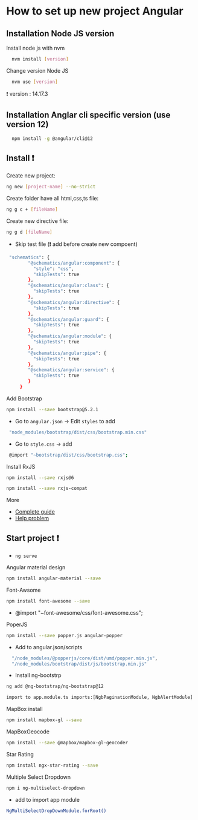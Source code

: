 
# How to set up new project Angular


## Installation Node JS version

Install node js with nvm

```bash
  nvm install [version]
```
Change version Node JS
```bash
  nvm use [version]
```
:exclamation: version : 14.17.3

## Installation Anglar cli specific version (use version 12)
```bash
  npm install -g @angular/cli@12
```


## Install :exclamation:

Create new project:
 ```bash 
 ng new [project-name] --no-strict
 ```

Create folder have all html,css,ts file:
 ```bash 
ng g c + [fileName]
 ```

Create new directive file:
 ```bash 
 ng g d [fileName]
 ```

- Skip test file (❗ add before create new compoent)

```bash
 "schematics": {
        "@schematics/angular:component": {
          "style": "css",
          "skipTests": true
        },
        "@schematics/angular:class": {
          "skipTests": true
        },
        "@schematics/angular:directive": {
          "skipTests": true
        },
        "@schematics/angular:guard": {
          "skipTests": true
        },
        "@schematics/angular:module": {
          "skipTests": true
        },
        "@schematics/angular:pipe": {
          "skipTests": true
        },
        "@schematics/angular:service": {
          "skipTests": true
        }
     }
```

Add Bootstrap
 ```bash
 npm install --save bootstrap@5.2.1
 ```
- Go to `angular.json`  -> Edit `styles` to add
```bash
 "node_modules/bootstrap/dist/css/bootstrap.min.css"
```
- Go to `style.css`  -> add
```bash
 @import "~bootstrap/dist/css/bootstrap.css";
```
Install RxJS
```bash
npm install --save rxjs@6
```
```bash
npm install --save rxjs-compat
```
More
- [Complete guide](https://www.udemy.com/the-complete-guide-to-angular-2/learn/v4/t/lecture/6655614/)
- [Help problem](https://www.udemy.com/course/the-complete-guide-to-angular-2/learn/lecture/17862130#questions/10444944)

## Start project :exclamation:
- `ng serve`

Angular material design
```bash
npm install angular-material --save
```

Font-Awsome
```bash
npm install font-awesome --save
```
- @import "~font-awesome/css/font-awesome.css";

PoperJS
```bash
npm install --save popper.js angular-popper
```
- Add to angular.json/scripts
```bash
  "/node_modules/@popperjs/core/dist/umd/popper.min.js",
  "/node_modules/bootstrap/dist/js/bootstrap.min.js"
```
- Install ng-bootstrp
```bash
ng add @ng-bootstrap/ng-bootstrap@12
```
```bash
import to app.module.ts imports:[NgbPaginationModule, NgbAlertModule]
```
MapBox install
```bash
npm install mapbox-gl --save
```
MapBoxGeocode
```bash
npm install --save @mapbox/mapbox-gl-geocoder
```
Star Rating
```bash
npm install ngx-star-rating --save
```
Multiple Select Dropdown
```bash
npm i ng-multiselect-dropdown
```
- add to import app module
```bash
NgMultiSelectDropDownModule.forRoot()
```
